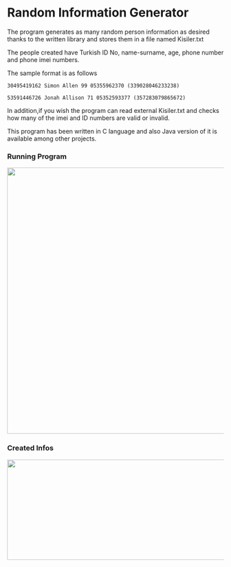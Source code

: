 # Random Information Generator

The program generates as many random person information as desired thanks to the written library and stores them in a file named Kisiler.txt

The people created have Turkish ID No, name-surname, age, phone number and phone imei numbers.

The sample format is as follows

    30495419162 Simon Allen 99 05355962370 (339028046233238)

    53591446726 Jonah Allison 71 05352593377 (357283079865672)

In addition,if you wish the program can read external Kisiler.txt and checks how many of the imei and ID numbers are valid or invalid.

This program has been written in C language and also Java version of it is available among other projects.          




### Running Program

<p align="center">
<img src="https://user-images.githubusercontent.com/72643454/194764948-28c7fc36-ea96-4090-8c72-431d0c354f88.JPG" width="508" height="618">
</p>

### Created Infos     


<p align="center">
<img src="https://user-images.githubusercontent.com/72643454/194764953-494ff274-0e0d-4dbb-9442-debe754c9f11.png" width="659" height="233">
</p>
